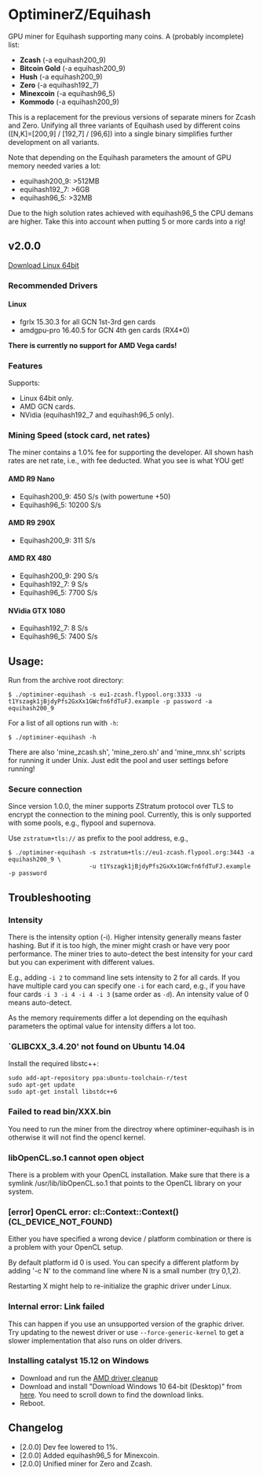 # OptiminerZ/Equihash

GPU miner for Equihash supporting many coins. A (probably incomplete) list:
- **Zcash** (-a equihash200_9)
- **Bitcoin Gold** (-a equihash200_9)
- **Hush** (-a equihash200_9)
- **Zero** (-a equihash192_7)
- **Minexcoin** (-a equihash96_5)
- **Kommodo** (-a equihash200_9)

This is a replacement for the previous versions of separate miners for Zcash and Zero.
Unifying all three variants of Equihash used by different coins ([N,K]=[200,9] / [192,7] / [96,6])
into a single binary simplifies further development on all variants. 

Note that depending on the Equihash parameters the amount of GPU memory needed varies a lot:
- equihash200_9: >512MB
- equihash192_7: >6GB
- equihash96_5: >32MB

Due to the high solution rates achieved with equihash96_5 the CPU demans are higher. Take this into account when putting 5 
or more cards into a rig!

## v2.0.0
[Download Linux 64bit](https://github.com/Optiminer/OptiminerEquihash/raw/master/optiminer-equihash-2.0.0.tar.gz)

<!--
[Download Windows 64bit](https://github.com/Optiminer/OptiminerZcash/raw/master/optiminer-zcash-1.7.0.zip)
-->


### Recommended Drivers

#### Linux
- fgrlx 15.30.3 for all GCN 1st-3rd gen cards
- amdgpu-pro 16.40.5 for GCN 4th gen cards (RX4\*0)

<!--
#### Windows
- Full speed can only be achieved under Catalyst 15.12 drivers! See
  [below](#installing-catalyst-1512-on-windows) for how to install the older
  driver version.
- RX4\*0 cards are not supported by Catalyst 15.12, **I strongly recommend
  to use linux for mining on them!**
-->

**There is currently no support for AMD Vega cards!**

### Features

Supports:
- <!--Windows and -->Linux 64bit only.
- AMD GCN cards.
- NVidia (equihash192_7 and equihash96_5 only).

### Mining Speed (stock card, net rates)

The miner contains a 1.0% fee for supporting the developer. All shown hash rates 
are net rate, i.e., with fee deducted. What you see is what YOU get!

#### AMD R9 Nano
- Equihash200_9: 450 S/s (with powertune +50)
- Equihash96_5: 10200 S/s

#### AMD R9 290X
- Equihash200_9: 311 S/s

#### AMD RX 480
- Equihash200_9: 290 S/s
- Equihash192_7: 9 S/s
- Equihash96_5: 7700 S/s

#### NVidia GTX 1080
- Equihash192_7: 8 S/s
- Equihash96_5: 7400 S/s


## Usage:
Run from the archive root directory:
```
$ ./optiminer-equihash -s eu1-zcash.flypool.org:3333 -u t1Yszagk1jBjdyPfs2GxXx1GWcfn6fdTuFJ.example -p password -a equihash200_9
```

For a list of all options run with `-h`:
```
$ ./optiminer-equihash -h
```

There are also 'mine_zcash.sh', 'mine_zero.sh' and 'mine_mnx.sh' <!--and 'start.bat'--> scripts for running it under <!--Windows and --> Unix. Just edit the pool and user settings before running!

### Secure connection
Since version 1.0.0, the miner supports ZStratum protocol over TLS to
encrypt the connection to the mining pool. Currently, this is only supported
with some pools, e.g., flypool and supernova.

Use `zstratum+tls://` as prefix to the pool address, e.g.,
```
$ ./optiminer-equihash -s zstratum+tls://eu1-zcash.flypool.org:3443 -a equihash200_9 \
                       -u t1Yszagk1jBjdyPfs2GxXx1GWcfn6fdTuFJ.example -p password 
```

## Troubleshooting

### Intensity
There is the intensity option (-i). Higher intensity generally means faster hashing. 
But if it is too high, the miner might crash or have very poor performance. 
The miner tries to auto-detect the best intensity for your card but you can
experiment with different values.

E.g., adding `-i 2` to command line sets intensity to 2 for all cards. If
you have multiple card you can specify one `-i` for each card, e.g., if you
have four cards `-i 3 -i 4 -i 4 -i 3` (same order as `-d`). An intensity value
of 0 means auto-detect.

As the memory requirements differ a lot depending on the equihash parameters
the optimal value for intensity differs a lot too.


### `GLIBCXX_3.4.20' not found on Ubuntu 14.04
Install the required libstc++:
```shell
sudo add-apt-repository ppa:ubuntu-toolchain-r/test 
sudo apt-get update
sudo apt-get install libstdc++6
```

### Failed to read bin/XXX.bin
You need to run the miner from the directroy where optiminer-equihash is in
otherwise it will not find the opencl kernel.

### libOpenCL.so.1 cannot open object
There is a problem with your OpenCL installation. Make sure that there is a
symlink /usr/lib/libOpenCL.so.1 that points to the OpenCL library on your
system.

### [error] OpenCL error: cl::Context::Context() (CL_DEVICE_NOT_FOUND)
Either you have specified a wrong device / platform combination or there is
a problem with your OpenCL setup.

By default platform id 0 is used. You can specify a different platform by
adding '-c N' to the command line where N is a small number (try 0,1,2).

Restarting X might help to re-initialize the graphic driver under Linux.

### Internal error: Link failed
This can happen if you use an unsupported version of the graphic driver.
Try updating to the newest driver or use `--force-generic-kernel` to get a
slower implementation that also runs on older drivers.

### Installing catalyst 15.12 on Windows
- Download and run the [AMD driver
  cleanup](http://support.amd.com/en-us/kb-articles/Pages/AMD-Clean-Uninstall-Utility.aspx)
- Download and install "Download Windows 10 64-bit (Desktop)" from
  [here](http://www.guru3d.com/files-details/amd-radeon-software-crimson-15-12-driver-download.html).
  You need to scroll down to find the download links.
- Reboot. 

## Changelog
- [2.0.0] Dev fee lowered to 1%.
- [2.0.0] Added equihash96_5 for Minexcoin.
- [2.0.0] Unified miner for Zero and Zcash.
